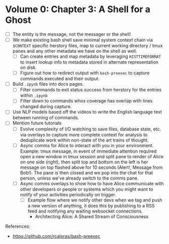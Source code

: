 # Volume 0: Chapter 3: A Shell for a Ghost

- [ ] The entity is the message, not the messager or the shell!
- [ ] We make existing bash shell save minimal system context
      chain via `$CONTEXT` specific herstory files, map to
      current working directory / tmux panes and any other
      metadata we have on the shell as well.
  - [ ] Can create entries and map metadata by leveraging
        `HISTTIMEFORMAT` to insert lookup info to metadata
        stored in alternate representation on disk.
  - [ ] Figure out how to redirect output with `bash-preexec`
        to capture commands executed and their output.
- [ ] Build `.ipynb` files into docs pages.
  - [ ] Filter commands to exit status success from herstory
        for the entries within `.ipynb`
  - [ ] Filter down to commands whos coverage has overlap with
        lines changed during capture.
- [ ] Use NLP models based off the videos to write the English
      language text between running of commands.
- [ ] Mention future tutorials
  - [ ] Evolve complexity of I/O watching to save files,
        database state, etc. via overlays to capture
        more complete context for analysis to deduplicate
        work within non-state of the art trains of thought.
  - [ ] Async comms for Alice to interact with you in your
        environment. Example: tmux message, in event of
        immediate attention required open a new window
        in tmux session and split pane to render of Alice
        on one side (right), then split top and bottom
        on the left is her message on top flashed above for
        10 seconds (Alert!, Message from Bob!). The pane is
        then closed and we pop into the chat for that person,
        unless we've already switch to the comms pane.
  - [ ] Async comms overlays to show how to have Alice
        communicate with other developers or people or
        systems which you might want to notify of your
        activities periodically on trigger.
    - [ ] Example flow where we notify other devs when we
          tag and push a new version of anything, it does
          this by publishing to a RSS feed and notifying
          any waiting websocket connections.
      - Architecting Alice: A Shared Stream of Consciousness

References:
- https://github.com/rcaloras/bash-preexec

